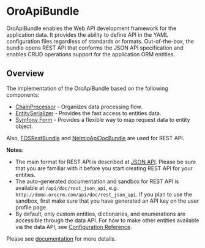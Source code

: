 # OroApiBundle

OroApiBundle enables the Web API development framework for the application data. It provides the ability to define API in the YAML configuration files regardless of standards or formats. Out-of-the-box, the bundle opens REST API that conforms the JSON API specification and enables CRUD operations support for the application ORM entities.

## Overview

The implementation of the OroApiBundle based on the following components:

* [ChainProcessor](../../Component/ChainProcessor/) - Organizes data processing flow. 
* [EntitySerializer](../../Component/EntitySerializer/) - Provides the fast access to entities data.
* [Symfony Form](https://symfony.com/doc/current/components/form.html) - Provides a flexible way to map request data to entity object. 

Also, [FOSRestBundle](https://github.com/FriendsOfSymfony/FOSRestBundle) and [NelmioApiDocBundle](https://github.com/nelmio/NelmioApiDocBundle) are used for REST API.

**Notes**:

 - The main format for REST API is described at [JSON API](http://jsonapi.org/). Please be sure that you are familiar with it before you start creating REST API for your entities.
 - The auto-generated documentation and sandbox for REST API is available at `/api/doc/rest_json_api`, e.g. `http://demo.orocrm.com/api/doc/rest_json_api`. If you plan to use the sandbox, first make sure that you have generated an API key on the user profile page.
 - By default, only custom entities, dictionaries, and enumerations are accessible through the data API. For how to make other entities available via the data API, see [Configuration Reference](./Resources/doc/configuration.md).

Please see [documentation](./Resources/doc/index.md) for more details.
